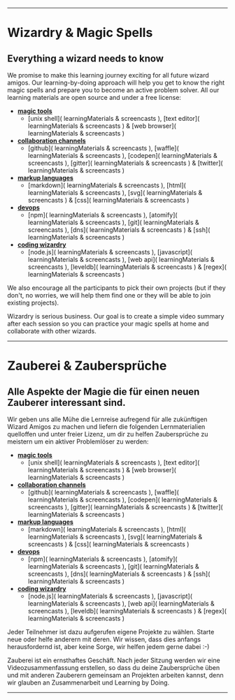
---
[](#english)
# Wizardry & Magic Spells

## Everything a wizard needs to know

We promise to make this learning journey exciting for all future wizard amigos. Our learning-by-doing approach will help you get to know the right magic spells and prepare you to become an active problem solver. All our learning materials are open source and under a free license:
* **[magic tools]( summary )**
  * [unix shell]( learningMaterials & screencasts ),
    [text editor]( learningMaterials & screencasts ) &
    [web browser]( learningMaterials & screencasts )
* **[collaboration channels]( summary )**
  * [github]( learningMaterials & screencasts ),
    [waffle]( learningMaterials & screencasts ),
    [codepen]( learningMaterials & screencasts ),
    [gitter]( learningMaterials & screencasts ) &
    [twitter]( learningMaterials & screencasts )
* **[markup languages]( summary )**
  * [markdown]( learningMaterials & screencasts ),
    [html]( learningMaterials & screencasts ),
    [svg]( learningMaterials & screencasts ) &
    [css]( learningMaterials & screencasts )
* **[devops]( summary )**
  * [npm]( learningMaterials & screencasts ),
    [atomify]( learningMaterials & screencasts ),
    [git]( learningMaterials & screencasts ),
    [dns]( learningMaterials & screencasts ) &
    [ssh]( learningMaterials & screencasts )
* **[coding wizardry]( summary )**
  * [node.js]( learningMaterials & screencasts ),
    [javascript]( learningMaterials & screencasts ),
    [web api]( learningMaterials & screencasts ),
    [leveldb]( learningMaterials & screencasts ) &
    [regex]( learningMaterials & screencasts )

We also encourage all the participants to pick their own projects (but if they don't, no worries, we will help them find one or they will be able to join existing projects).

Wizardry is serious business. Our goal is to create a simple video summary after each session so you can practice your magic spells at home and collaborate with other wizards.

---
[](#german)
# Zauberei & Zaubersprüche

## Alle Aspekte der Magie die für einen neuen Zauberer interessant sind.

Wir geben uns alle Mühe die Lernreise aufregend für alle zukünftigen Wizard Amigos zu machen und liefern die folgenden Lernmaterialien quelloffen und unter freier Lizenz, um dir zu helfen Zaubersprüche zu meistern um ein aktiver Problemlöser zu werden:
* **[magic tools]( summary )**
  * [unix shell]( learningMaterials & screencasts ),
    [text editor]( learningMaterials & screencasts ) &
    [web browser]( learningMaterials & screencasts )
* **[collaboration channels]( summary )**
  * [github]( learningMaterials & screencasts ),
    [waffle]( learningMaterials & screencasts ),
    [codepen]( learningMaterials & screencasts ),
    [gitter]( learningMaterials & screencasts ) &
    [twitter]( learningMaterials & screencasts )
* **[markup languages]( summary )**
  * [markdown]( learningMaterials & screencasts ),
    [html]( learningMaterials & screencasts ),
    [svg]( learningMaterials & screencasts ) &
    [css]( learningMaterials & screencasts )
* **[devops]( summary )**
  * [npm]( learningMaterials & screencasts ),
    [atomify]( learningMaterials & screencasts ),
    [git]( learningMaterials & screencasts ),
    [dns]( learningMaterials & screencasts ) &
    [ssh]( learningMaterials & screencasts )
* **[coding wizardry]( summary )**
  * [node.js]( learningMaterials & screencasts ),
    [javascript]( learningMaterials & screencasts ),
    [web api]( learningMaterials & screencasts ),
    [leveldb]( learningMaterials & screencasts ) &
    [regex]( learningMaterials & screencasts )

Jeder Teilnehmer ist dazu aufgerufen eigene Projekte zu wählen. Starte neue oder helfe anderern mit deren. Wir wissen, dass dies anfangs herausfordernd ist, aber keine Sorge, wir helfen jedem gerne dabei :-)

Zauberei ist ein ernsthaftes Geschäft. Nach jeder Sitzung werden wir eine Videozusammenfassung erstellen, so dass du deine Zaubersprüche üben und mit anderen Zauberern gemeinsam an Projekten arbeiten kannst, denn wir glauben an Zusammenarbeit und  Learning by Doing.

---

